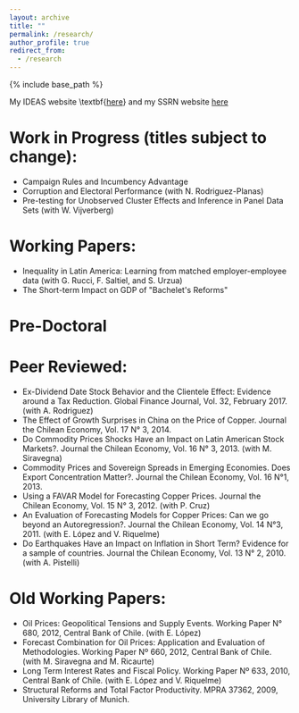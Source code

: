 ```yaml
---
layout: archive
title: ""
permalink: /research/
author_profile: true
redirect_from:
  - /research
---
```


{% include base_path %}

My IDEAS website \textbf{[here](https://ideas.repec.org/f/pmu357.html)} and my SSRN website [here](https://papers.ssrn.com/sol3/cf_dev/AbsByAuth.cfm?per_id=1614662)

# Work in Progress (titles subject to change):

* Campaign Rules and Incumbency Advantage
* Corruption and Electoral Performance (with N. Rodriguez-Planas)
* Pre-testing for Unobserved Cluster Effects and Inference in Panel Data Sets (with W. Vijverberg)

# Working Papers:

* Inequality in Latin America: Learning from matched employer-employee data (with G. Rucci, F. Saltiel, and S. Urzua)
* The Short-term Impact on GDP of "Bachelet's Reforms"

# Pre-Doctoral
# Peer Reviewed:

* Ex-Dividend Date Stock Behavior and the Clientele Effect: Evidence around a Tax Reduction. Global Finance Journal, Vol. 32, February 2017. (with A. Rodriguez) 
* The Effect of Growth Surprises in China on the Price of Copper. Journal the Chilean Economy, Vol. 17 N° 3, 2014.
* Do Commodity Prices Shocks Have an Impact on Latin American Stock Markets?. Journal the Chilean Economy, Vol. 16 N° 3, 2013. (with M. Siravegna)
* Commodity Prices and Sovereign Spreads in Emerging Economies. Does Export Concentration Matter?. Journal the Chilean Economy, Vol. 16 N°1, 2013.
* Using a FAVAR Model for Forecasting Copper Prices. Journal the Chilean Economy, Vol. 15 N° 3, 2012. (with P. Cruz)
* An Evaluation of Forecasting Models for Copper Prices: Can we go beyond an Autoregression?. Journal the Chilean Economy, Vol. 14 N°3, 2011. (with E. López and V. Riquelme)
* Do Earthquakes Have an Impact on Inflation in Short Term? Evidence for a sample of countries. Journal the Chilean Economy, Vol. 13 N° 2, 2010. (with A. Pistelli)

#  Old Working Papers:

* Oil Prices: Geopolitical Tensions and Supply Events. Working Paper N° 680, 2012, Central Bank of Chile. (with E. López) 
* Forecast Combination for Oil Prices: Application and Evaluation of Methodologies. Working Paper Nº 660, 2012, Central Bank of Chile. (with M. Siravegna and M. Ricaurte) 
* Long Term Interest Rates and Fiscal Policy. Working Paper Nº 633, 2010, Central Bank of Chile. (with E. López and V. Riquelme)
* Structural Reforms and Total Factor Productivity. MPRA 37362, 2009, University Library of Munich. 

